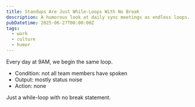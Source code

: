 ```yaml
---
title: Standups Are Just While-Loops With No Break
description: A humorous look at daily sync meetings as endless loops.
pubDatetime: 2025-06-27T00:00:00Z
tags:
  - work
  - culture
  - humor
---
```


Every day at 9AM, we begin the same loop.
- Condition: not all team members have spoken
- Output: mostly status noise
- Action: none

Just a while-loop with no break statement.
